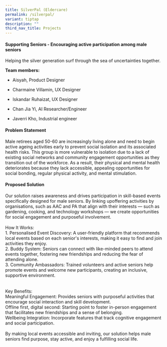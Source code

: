 ```yaml
---
title: SilverPal (Eldercare)
permalink: /silverpal/
variant: tiptap
description: ""
third_nav_title: Projects
---
```

<h4><strong>Supporting Seniors - Encouraging active participation among male seniors</strong></h4>
<p>Helping the silver generation surf through the sea of uncertainties together.</p>
<p><strong>Team members:</strong>
</p>
<ul data-tight="true" class="tight">
<li>
<p>Aisyah, Product Designer</p>
</li>
<li>
<p>Charmaine Villamin, UX Designer</p>
</li>
<li>
<p>Iskandar Ruhaizat, UX Designer</p>
</li>
<li>
<p>Chan Jia Yi, AI Researcher/Engineer</p>
</li>
<li>
<p>Javerri Kho, Industrial engineer</p>
</li>
</ul>
<p></p>
<h4>Problem Statement</h4>
<p>Male retirees aged 50-60 are increasingly living alone and need to begin
active ageing activities early to prevent social isolation and its associated
health risks. This group is more vulnerable to isolation due to a lack
of existing social networks and community engagement opportunities as they
transition out of the workforce. As a result, their physical and mental
health deteriorates because they lack accessible, appealing opportunities
for social bonding, regular physical activity, and mental stimulation.</p>
<h4>Proposed Solution</h4>
<p>Our solution raises awareness and drives participation in skill-based
events specifically designed for male seniors. By linking upoffering activities
by organisations, such as AAC and PA that align with their interests —
such as gardening, cooking, and technology workshops — we create opportunities
for social engagement and purposeful involvement.
<br>
<br>How It Works:
<br>1. Personalised Event Discovery: A user-friendly platform that recommends
local events based on each senior's interests, making it easy to find and
join activities they enjoy.
<br>2. Buddy System: Seniors can connect with like-minded peers to attend
events together, fostering new friendships and reducing the fear of attending
alone.
<br>3. Community Ambassadors: Trained volunteers and active seniors help promote
events and welcome new participants, creating an inclusive, supportive
environment.
<br>
<br>
<br>Key Benefits:
<br>Meaningful Engagement: Provides seniors with purposeful activities that
encourage social interaction and skill development.
<br>Offline first, digital second: Starting point to foster in-person engagement
that facilitates new friendships and a sense of belonging.
<br>Wellbeing Integration: Incorporate features that track cognitive engagement
and social participation.
<br>
<br>By making local events accessible and inviting, our solution helps male
seniors find purpose, stay active, and enjoy a fulfilling social life.</p>
<p></p>